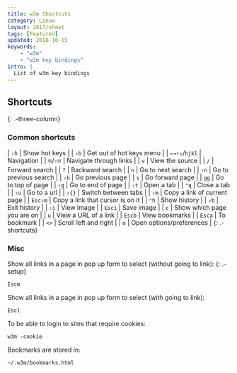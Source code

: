 ```yaml
---
title: w3m Shortcuts
category: Linux
layout: 2017/sheet
tags: [Featured]
updated: 2018-10-15
keywords:
    - "w3m"
    - "w3m key bindings"
intro: |
  List of w3m key bindings 
---
```


Shortcuts
---------
{: .-three-column}

### Common shortcuts

| `⇧h` | Show hot keys |
| `⇧b` | Get out of hot keys menu |
| `←→↑↓`/`hjkl` | Navigation |
| `⭾`/`⇧⭾` | Navigate through links |
| `v` | View the source |
| `/` | Forward search |
| `?` | Backward search |
| `n` | Go to next search |
| `⇧n` | Go to previous search |
| `⇧b` | Go previous page |
| `s` | Go forward page |
| `gg` | Go to top of page |
| `⇧g` | Go to end of page |
| `⇧t` | Open a tab |
| `⌃q` | Close a tab |
| `⇧u` | Go to a url |
| `⇧{}` | Switch between tabs |
| `⇧m` | Copy a link of current page |
| `Esc⇧m` | Copy a link that cursor is on it |
| `⌃h` | Show history |
| `⇧b` | Exit history |
| `⇧i` | View image |
| `Esci` | Save image |
| `c` | Show which page you are on |
| `u` | View a URL of a link |
| `Escb` | View bookmarks |
| `Esca` | To bookmark |
| `<>` | Scroll left and right |
| `o` | Open options/preferences |
{: .-shortcuts}

### Misc

Show all links in a page in pop up form to select (without going to link):
{: .-setup}

```
Escm
```

Show all links in a page in pop up form to select (with going to link): 

```
Escl
```

To be able to login to sites that require cookies:

```
w3m -cookie
```

Bookmarks are stored in:

```
~/.w3m/bookmarks.html
```